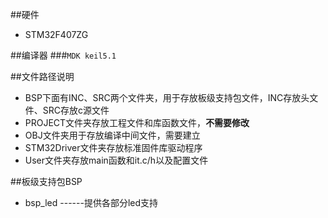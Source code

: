 ##硬件  

- STM32F407ZG

##编译器
###```MDK keil5.1```



##文件路径说明
- BSP下面有INC、SRC两个文件夹，用于存放板级支持包文件，INC存放头文件、SRC存放c源文件
- PROJECT文件夹存放工程文件和库函数文件，**不需要修改**
- OBJ文件夹用于存放编译中间文件，需要建立
- STM32Driver文件夹存放标准固件库驱动程序
- User文件夹存放main函数和it.c/h以及配置文件

##板级支持包BSP
- bsp_led  ------提供各部分led支持
